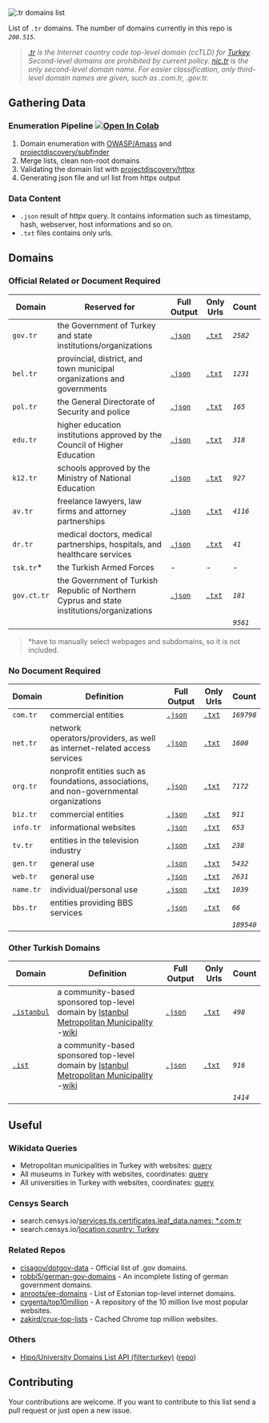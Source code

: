 <picture>
  <source media="(prefers-color-scheme: dark)" srcset="https://user-images.githubusercontent.com/16024979/207469449-f9f36114-6e4d-4549-bf18-bd90a0e4efde.png">
  <source media="(prefers-color-scheme: light)" srcset="https://user-images.githubusercontent.com/16024979/207469461-8eb4332a-d530-455f-9832-4bad74acf5b9.png">
  <img alt=".tr domains list" src="https://user-images.githubusercontent.com/16024979/207469461-8eb4332a-d530-455f-9832-4bad74acf5b9.png">
</picture>

List of `.tr` domains. The number of domains currently in this repo is _`200.515`_.

> _[.tr](https://en.wikipedia.org/wiki/.tr) is the Internet country code top-level domain (ccTLD) for [Turkey](https://www.cia.gov/the-world-factbook/countries/turkey-turkiye/). Second-level domains are prohibited by current policy. [nic.tr](https://icannwiki.org/NIC.TR) is the only second-level domain name. For easier classification, only third-level domain names are given, such as .com.tr, .gov.tr._

## Gathering Data

### Enumeration Pipeline [![Open In Colab](https://colab.research.google.com/assets/colab-badge.svg)](https://colab.research.google.com/github/agmmnn/tr-domains/blob/master/tr-domains-pipeline.ipynb)

1. Domain enumeration with [OWASP/Amass](https://github.com/OWASP/Amass) and [projectdiscovery/subfinder](https://github.com/projectdiscovery/subfinder)
1. Merge lists, clean non-root domains
1. Validating the domain list with [projectdiscovery/httpx](https://github.com/projectdiscovery/httpx)
1. Generating json file and url list from httpx output

### Data Content

- `.json` result of httpx query. It contains information such as timestamp, hash, webserver, host informations and so on.
- `.txt` files contains only urls.

## Domains

### Official Related or Document Required

| Domain      | Reserved for                                                                               | Full Output                            | Only Urls                            | Count    |
| ----------- | ------------------------------------------------------------------------------------------ | -------------------------------------- | ------------------------------------ | -------- |
| `gov.tr`    | the Government of Turkey and state institutions/organizations                              | [`.json`](/data_docreq/gov.tr.json)    | [`.txt`](/data_docreq/gov.tr.txt)    | _`2582`_ |
| `bel.tr`    | provincial, district, and town municipal organizations and governments                     | [`.json`](/data_docreq/bel.tr.json)    | [`.txt`](/data_docreq/bel.tr.txt)    | _`1231`_ |
| `pol.tr`    | the General Directorate of Security and police                                             | [`.json`](/data_docreq/pol.tr.json)    | [`.txt`](/data_docreq/pol.tr.txt)    | _`165`_  |
| `edu.tr`    | higher education institutions approved by the Council of Higher Education                  | [`.json`](/data_docreq/edu.tr.json)    | [`.txt`](/data_docreq/edu.tr.txt)    | _`318`_  |
| `k12.tr`    | schools approved by the Ministry of National Education                                     | [`.json`](/data_docreq/k12.tr.json)    | [`.txt`](/data_docreq/k12.tr.txt)    | _`927`_  |
| `av.tr`     | freelance lawyers, law firms and attorney partnerships                                     | [`.json`](/data_docreq/av.tr.json)     | [`.txt`](/data_docreq/av.tr.txt)     | _`4116`_ |
| `dr.tr`     | medical doctors, medical partnerships, hospitals, and healthcare services                  | [`.json`](/data_docreq/dr.tr.json)     | [`.txt`](/data_docreq/dr.tr.txt)     | _`41`_   |
| `tsk.tr`\*  | the Turkish Armed Forces                                                                   | -                                      | -                                    | -        |
| `gov.ct.tr` | the Government of Turkish Republic of Northern Cyprus and state institutions/organizations | [`.json`](/data_docreq/gov.ct.tr.json) | [`.txt`](/data_docreq/gov.ct.tr.txt) | _`181`_  |
|             |                                                                                            |                                        |                                      | _`9561`_ |

> \*have to manually select webpages and subdomains, so it is not included.

### No Document Required

| Domain    | Definition                                                                               | Full Output                           | Only Urls                         | Count      |
| --------- | ---------------------------------------------------------------------------------------- | ------------------------------------- | --------------------------------- | ---------- |
| `com.tr`  | commercial entities                                                                      | [`.json`](/data_nodoc/com.tr.json.7z) | [`.txt`](/data_nodoc/com.tr.txt)  | _`169798`_ |
| `net.tr`  | network operators/providers, as well as internet-related access services                 | [`.json`](/data_nodoc/net.tr.json)    | [`.txt`](/data_nodoc/net.tr.txt)  | _`1600`_   |
| `org.tr`  | nonprofit entities such as foundations, associations, and non-governmental organizations | [`.json`](/data_nodoc/org.tr.json)    | [`.txt`](/data_nodoc/org.tr.txt)  | _`7172`_   |
| `biz.tr`  | commercial entities                                                                      | [`.json`](/data_nodoc/biz.tr.json)    | [`.txt`](/data_nodoc/biz.tr.txt)  | _`911`_    |
| `info.tr` | informational websites                                                                   | [`.json`](/data_nodoc/info.tr.json)   | [`.txt`](/data_nodoc/info.tr.txt) | _`653`_    |
| `tv.tr`   | entities in the television industry                                                      | [`.json`](/data_nodoc/tv.tr.json)     | [`.txt`](/data_nodoc/tv.tr.txt)   | _`238`_    |
| `gen.tr`  | general use                                                                              | [`.json`](/data_nodoc/gen.tr.json)    | [`.txt`](/data_nodoc/gen.tr.txt)  | _`5432`_   |
| `web.tr`  | general use                                                                              | [`.json`](/data_nodoc/web.tr.json)    | [`.txt`](/data_nodoc/web.tr.txt)  | _`2631`_   |
| `name.tr` | individual/personal use                                                                  | [`.json`](/data_nodoc/name.tr.json)   | [`.txt`](/data_nodoc/name.tr.txt) | _`1039`_   |
| `bbs.tr`  | entities providing BBS services                                                          | [`.json`](/data_nodoc/bbs.tr.json)    | [`.txt`](/data_nodoc/bbs.tr.txt)  | _`66`_     |
|           |                                                                                          |                                       |                                   | _`189540`_ |

### Other Turkish Domains

| Domain                                         | Definition                                                                                                                                                         | Full Output                          | Only Urls                          | Count    |
| ---------------------------------------------- | ------------------------------------------------------------------------------------------------------------------------------------------------------------------ | ------------------------------------ | ---------------------------------- | -------- |
| [`.istanbul`](https://icannwiki.org/.istanbul) | a community-based sponsored top-level domain by [Istanbul Metropolitan Municipality](https://www.ibb.istanbul/en) -[wiki](https://en.wikipedia.org/wiki/.istanbul) | [`.json`](/data_other/istanbul.json) | [`.txt`](/data_other/istanbul.txt) | _`498`_  |
| [`.ist`](https://icannwiki.org/.ist)           | a community-based sponsored top-level domain by [Istanbul Metropolitan Municipality](https://www.ibb.istanbul/en) -[wiki](https://en.wikipedia.org/wiki/.istanbul) | [`.json`](/data_other/ist.json)      | [`.txt`](/data_other/ist.txt)      | _`916`_  |
|                                                |                                                                                                                                                                    |                                      |                                    | _`1414`_ |

## Useful

### Wikidata Queries

- Metropolitan municipalities in Turkey with websites: [query](https://query.wikidata.org/#SELECT%20%3Fitem%20%3FitemLabel%20%3Fwebsite%0AWHERE%20%0A%7B%0A%20%20%3Fitem%20wdt%3AP31%2Fwdt%3AP279%2a%20wd%3AQ2716259.%0A%20%20OPTIONAL%7B%3Fitem%20wdt%3AP856%20%20%3Fwebsite%20.%7D%0A%20%20SERVICE%20wikibase%3Alabel%20%7B%20bd%3AserviceParam%20wikibase%3Alanguage%20%22%5BAUTO_LANGUAGE%5D%2Ctr%22.%20%7D%0A%7D%0AORDER%20BY%20%3Fitem)
- All museums in Turkey with websites, coordinates: [query](https://query.wikidata.org/#%23t%C3%BCrkiyedeki%28Q43%29%20m%C3%BCzeler%28Q33506%29%0ASELECT%20DISTINCT%20%3Fitem%20%3Fname%20%3Fweb%20%3Fcoord%20%3Flat%20%3Flon%0AWHERE%0A%7B%0A%20hint%3AQuery%20hint%3Aoptimizer%20%22None%22%20.%0A%20%3Fitem%20wdt%3AP131%2a%20wd%3AQ43%20.%0A%20%3Fitem%20wdt%3AP31%2Fwdt%3AP279%2a%20wd%3AQ33506%20.%0A%20%3Fitem%20wdt%3AP625%20%3Fcoord%20.%0A%20%3Fitem%20p%3AP625%20%3Fcoordinate%20.%0A%20%3Fcoordinate%20psv%3AP625%20%3Fcoordinate_node%20.%0A%20%3Fcoordinate_node%20wikibase%3AgeoLatitude%20%3Flat%20.%0A%20%3Fcoordinate_node%20wikibase%3AgeoLongitude%20%3Flon%20.%0A%20OPTIONAL%7B%3Fitem%20wdt%3AP856%20%20%3Fweb%20.%7D%0A%20SERVICE%20wikibase%3Alabel%20%7B%0A%20bd%3AserviceParam%20wikibase%3Alanguage%20%22tr%22%20.%0A%20%3Fitem%20rdfs%3Alabel%20%3Fname%0A%20%7D%0A%7D%0AORDER%20BY%20ASC%20%28%3Fname%29)
- All universities in Turkey with websites, coordinates: [query](https://query.wikidata.org/#%23t%C3%BCrkiye%28Q43%29%20%C3%BCniversite%28Q33506%29%0ASELECT%20DISTINCT%20%3Fitem%20%3Fname%20%3Fweb%20%3Fcoord%0AWHERE%0A%7B%0A%20hint%3AQuery%20hint%3Aoptimizer%20%22None%22%20.%0A%20%3Fitem%20wdt%3AP131%2a%20wd%3AQ43%20.%0A%20%3Fitem%20wdt%3AP31%2Fwdt%3AP279%2a%20wd%3AQ3918%20.%0A%20OPTIONAL%7B%3Fitem%20wdt%3AP625%20%3Fcoord%20.%7D%0A%20OPTIONAL%7B%3Fitem%20wdt%3AP856%20%20%3Fweb%20.%7D%0A%20SERVICE%20wikibase%3Alabel%20%7B%0A%20bd%3AserviceParam%20wikibase%3Alanguage%20%22tr%22%20.%0A%20%3Fitem%20rdfs%3Alabel%20%3Fname%0A%20%7D%0A%7D)

### Censys Search

- search.censys.io/[services.tls.certificates.leaf_data.names: \*.com.tr](https://search.censys.io/search?resource=hosts&sort=RELEVANCE&per_page=25&virtual_hosts=EXCLUDE&q=services.tls.certificates.leaf_data.names%3A+*.com.tr)
- search.censys.io/[location.country: Turkey](https://search.censys.io/search?resource=hosts&sort=RELEVANCE&per_page=25&virtual_hosts=EXCLUDE&q=location.country%3A+Turkey)

### Related Repos

- [cisagov/dotgov-data](https://github.com/cisagov/dotgov-data) - Official list of .gov domains.
- [robbi5/german-gov-domains](https://github.com/robbi5/german-gov-domains) - An incomplete listing of german government domains.
- [anroots/ee-domains](https://github.com/anroots/ee-domains) - List of Estonian top-level internet domains.
- [cygenta/top10million](https://github.com/cygenta/top10million) - A repository of the 10 million live most popular websites.
- [zakird/crux-top-lists](https://github.com/zakird/crux-top-lists) - Cached Chrome top million websites.

### Others

- [Hipo/University Domains List API (filter:turkey)](http://universities.hipolabs.com/search?country=turkey) ([repo](https://github.com/Hipo/university-domains-list))

## Contributing

Your contributions are welcome. If you want to contribute to this list send a pull request or just open a new issue.
